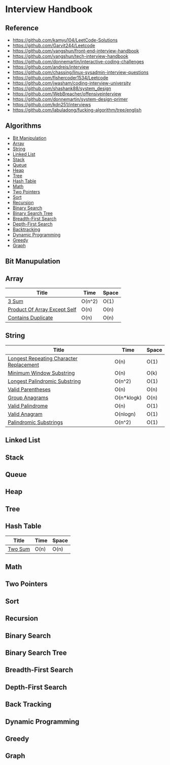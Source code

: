 # Interview Handbook

## Reference

* https://github.com/kamyu104/LeetCode-Solutions
* https://github.com/Garvit244/Leetcode
* https://github.com/yangshun/front-end-interview-handbook
* https://github.com/yangshun/tech-interview-handbook
* https://github.com/donnemartin/interactive-coding-challenges
* https://github.com/andreis/interview
* https://github.com/chassing/linux-sysadmin-interview-questions
* https://github.com/fishercoder1534/Leetcode
* https://github.com/jwasham/coding-interview-university
* https://github.com/shashank88/system_design
* https://github.com/WebBreacher/offensiveinterview
* https://github.com/donnemartin/system-design-primer
* https://github.com/kdn251/interviews
* https://github.com/labuladong/fucking-algorithm/tree/english

## Algorithms

* [Bit Manipulation](https://github.com/nealav/interviewing#bit-manipulation)
* [Array](https://github.com/nealav/interviewing#array)
* [String](https://github.com/nealav/interviewing#string)
* [Linked List](https://github.com/nealav/interviewing#linked-list)
* [Stack](https://github.com/nealav/interviewing#stack)
* [Queue](https://github.com/nealav/interviewing#queue)
* [Heap](https://github.com/nealav/interviewing#heap)
* [Tree](https://github.com/nealav/interviewing#tree)
* [Hash Table](https://github.com/nealav/interviewing#hash-table)
* [Math](https://github.com/nealav/interviewing#math)
* [Two Pointers](https://github.com/nealav/interviewing#two-pointers)
* [Sort](https://github.com/nealav/interviewing#sort)
* [Recursion](https://github.com/nealav/interviewing#recursion)
* [Binary Search](https://github.com/nealav/interviewing#binary-search)
* [Binary Search Tree](https://github.com/nealav/interviewing#binary-search-tree)
* [Breadth-First Search](https://github.com/nealav/interviewing#breadth-first-search)
* [Depth-First Search](https://github.com/nealav/interviewing#depth-first-search)
* [Backtracking](https://github.com/nealav/interviewing#backtracking)
* [Dynamic Programming](https://github.com/nealav/interviewing#dynamic-programming)
* [Greedy](https://github.com/nealav/interviewing#greedy)
* [Graph](https://github.com/nealav/interviewing#graph)

## Bit Manupulation

## Array

| Title           | Time            | Space           |
|---------------- | --------------- | --------------- |
[3 Sum](https://github.com/nealav/interviewing/blob/master/leetcode.md#15-3-sum) |  O(n^2)  | O(1) |
[Product Of Array Except Self](https://github.com/nealav/interviewing/blob/master/leetcode.md#238-product-of-array-except-self) |  O(n)  | O(n) |
[Contains Duplicate](https://github.com/nealav/interviewing/blob/master/leetcode.md#217-contains-duplicate) |  O(n)  | O(n) |

## String

| Title           | Time            | Space           |
|---------------- | --------------- | --------------- |
[Longest Repeating Character Replacement](https://github.com/nealav/interviewing/blob/master/leetcode.md#424-longest-repeating-character-replacement) |  O(n)  | O(1) |
[Minimum Window Substring](https://github.com/nealav/interviewing/blob/master/leetcode.md#76-minimum-window-substring) |  O(n)  | O(k) |
[Longest Palindromic Substring](https://github.com/nealav/interviewing/blob/master/leetcode.md#5-longest-palindromic-substring) |  O(n^2)  | O(1) |
[Valid Parentheses](https://github.com/nealav/interviewing/blob/master/leetcode.md#20-valid-parentheses) |  O(n)  | O(n) |
[Group Anagrams](https://github.com/nealav/interviewing/blob/master/leetcode.md#49-group-anagrams) |  O(n\*klogk)  | O(n) |
[Valid Palindrome](https://github.com/nealav/interviewing/blob/master/leetcode.md#125-valid-palindrome) |  O(n)  | O(1) |
[Valid Anagram](https://github.com/nealav/interviewing/blob/master/leetcode.md#242-valid-anagram) |  O(nlogn)  | O(1) |
[Palindromic Substrings](https://github.com/nealav/interviewing/blob/master/leetcode.md#647-palindromic-substrings) |  O(n^2)  | O(1) |

## Linked List

## Stack

## Queue

## Heap

## Tree

## Hash Table

| Title           | Time            | Space           |
|---------------- | --------------- | --------------- |
[Two Sum](https://github.com/nealav/interviewing/blob/master/leetcode.md#1-two-sum) |  O(n)  | O(n) |

## Math

## Two Pointers

## Sort

## Recursion

## Binary Search

## Binary Search Tree

## Breadth-First Search

## Depth-First Search

## Back Tracking

## Dynamic Programming

## Greedy

## Graph
